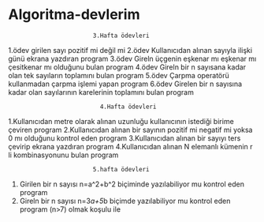 # Algoritma-devlerim
                            3.Hafta ödevleri
1.ödev girilen sayı pozitif mi değil mi 
2.ödev Kullanıcıdan alınan sayıyla ilişki günü ekrana yazdıran program
3.ödev Gireln üçgenin eşkenar mı eşkenar mı çesitkenar mı olduğunu bulan program 
4.ödev Gireln bir n sayısana kadar olan tek sayıların toplamını bulan program
5.ödev Çarpma operatörü kullanmadan çarpma işlemi yapan program 
6.ödev Girelen bir n sayısına kadar olan sayılarının karelerinin toplamını bulan program

                              4.Hafta ödevleri
1.Kullanıcıdan metre olarak alınan uzunluğu kullanıcının istediği birime çeviren program
2.Kullanıcıdan alınan bir sayının pozitif mi negatif mi yoksa 0 mı olduğunu kontrol eden program
3.Kullanıcıdan alınan bir sayıyı ters çevirip ekrana yazdıran program
4.Kullanıcıdan alınan N elemanlı kümenin r li kombinasyonunu bulan program

                            5.hafta ödevleri
1. Girilen bir n sayısı n=a^2+b^2 biçiminde yazılabiliyor mu kontrol eden program
2. Gireln bir n sayısı n=3*a+5*b biçimde yazılabiliyor mu kontrol eden program (n>7) olmak koşulu ile 
